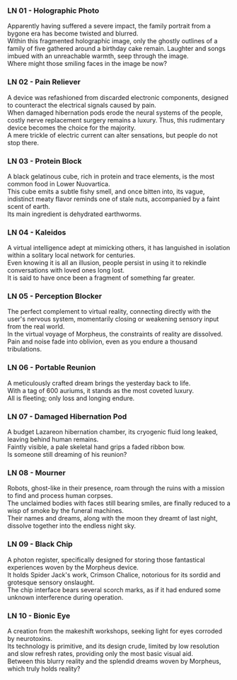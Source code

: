 ### LN 01 - Holographic Photo
Apparently having suffered a severe impact, the family portrait from a bygone era has become twisted and blurred. <br>
Within this fragmented holographic image, only the ghostly outlines of a family of five gathered around a birthday cake remain. Laughter and songs imbued with an unreachable warmth, seep through the image. <br>
Where might those smiling faces in the image be now?

### LN 02 - Pain Reliever
A device was refashioned from discarded electronic components, designed to counteract the electrical signals caused by pain. <br>
When damaged hibernation pods erode the neural systems of the people, costly nerve replacement surgery remains a luxury. Thus, this rudimentary device becomes the choice for the majority. <br>
A mere trickle of electric current can alter sensations, but people do not stop there.

### LN 03 - Protein Block
A black gelatinous cube, rich in protein and trace elements, is the most common food in Lower Nuovartica. <br>
This cube emits a subtle fishy smell, and once bitten into, its vague, indistinct meaty flavor reminds one of stale nuts, accompanied by a faint scent of earth. <br>
Its main ingredient is dehydrated earthworms.

### LN 04 - Kaleidos
A virtual intelligence adept at mimicking others, it has languished in isolation within a solitary local network for centuries. <br>
Even knowing it is all an illusion, people persist in using it to rekindle conversations with loved ones long lost. <br>
It is said to have once been a fragment of something far greater.

### LN 05 - Perception Blocker
The perfect complement to virtual reality, connecting directly with the user's nervous system, momentarily closing or weakening sensory input from the real world. <br>
In the virtual voyage of Morpheus, the constraints of reality are dissolved. <br>
Pain and noise fade into oblivion, even as you endure a thousand tribulations.

### LN 06 - Portable Reunion
A meticulously crafted dream brings the yesterday back to life. <br>
With a tag of 600 auriums, it stands as the most coveted luxury. <br>
All is fleeting; only loss and longing endure.

### LN 07 - Damaged Hibernation Pod
A budget Lazareon hibernation chamber, its cryogenic fluid long leaked, leaving behind human remains. <br>
Faintly visible, a pale skeletal hand grips a faded ribbon bow. <br>
Is someone still dreaming of his reunion?

### LN 08 - Mourner
Robots, ghost-like in their presence, roam through the ruins with a mission to find and process human corpses. <br>
The unclaimed bodies with faces still bearing smiles, are finally reduced to a wisp of smoke by the funeral machines. <br>
Their names and dreams, along with the moon they dreamt of last night, dissolve together into the endless night sky.

### LN 09 - Black Chip
A photon register, specifically designed for storing those fantastical experiences woven by the Morpheus device. <br>
It holds Spider Jack's work, Crimson Chalice, notorious for its sordid and grotesque sensory onslaught. <br>
The chip interface bears several scorch marks, as if it had endured some unknown interference during operation.

### LN 10 - Bionic Eye
A creation from the makeshift workshops, seeking light for eyes corroded by neurotoxins. <br>
Its technology is primitive, and its design crude, limited by low resolution and slow refresh rates, providing only the most basic visual aid. <br>
Between this blurry reality and the splendid dreams woven by Morpheus, which truly holds reality?
